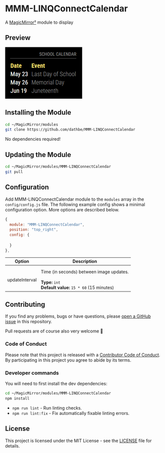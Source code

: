 # MMM-LINQConnectCalendar

A [MagicMirror²](https://magicmirror.builders/) module to display 

## Preview

![screenshot](screenshot.png)

## Installing the Module

```bash
cd ~/MagicMirror/modules
git clone https://github.com/dathbe/MMM-LINQConnectCalendar
```

No dependencies required!

## Updating the Module

```bash
cd ~/MagicMirror/modules/MMM-LINQConnectCalendar
git pull
```

## Configuration

Add MMM-LINQConnectCalendar module to the `modules` array in the `config/config.js` file. The following example config shows a minimal configuration option. More options are described below.

```javascript
{
  module: "MMM-LINQConnectCalendar",
  position: "top_right",
  config: {
    
  }
},
```

| Option           | Description
| -------          |  -------
|          | 
|         | 
| updateInterval   | Time (in seconds) between image updates.<br><br>**Type:** `int`<br> **Default value:** `15 * 60` (15 minutes)

## Contributing

If you find any problems, bugs or have questions, please [open a GitHub issue](https://github.com/dathbe/MMM-LINQConnectCalendar/issues) in this repository.

Pull requests are of course also very welcome 🙂

### Code of Conduct

Please note that this project is released with a [Contributor Code of Conduct](CODE_OF_CONDUCT.md). By participating in this project you agree to abide by its terms.

### Developer commands

You will need to first install the dev dependencies:

```bash
cd ~/MagicMirror/modules/MMM-LINQConnectCalendar
npm install
```

- `npm run lint` - Run linting checks.
- `npm run lint:fix` - Fix automatically fixable linting errors.

## License

This project is licensed under the MIT License - see the [LICENSE](LICENSE.md) file for details.
